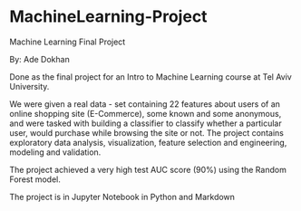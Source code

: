 # MachineLearning-Project
Machine Learning Final Project

By: Ade Dokhan

Done as the final project for an Intro to Machine Learning course at Tel Aviv University.

We were given a real data - set containing 22 features about users of an online shopping site (E-Commerce), some known and some anonymous, and were tasked with building a classifier to classify whether a particular user, would purchase while browsing the site or not. The project contains exploratory data analysis, visualization, feature selection and engineering, modeling and validation.

The project achieved a very high test AUC score (90%) using the Random Forest model.

The project is in Jupyter Notebook in Python and Markdown
